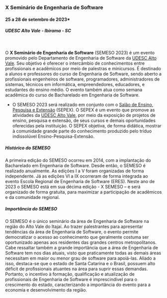 
### X Seminário de Engenharia de Software 

#### 25 a 28 de setembro de 2023*

##### UDESC Alto Vale - Ibirama - SC
&nbsp;

O <strong>X Seminário de Engenharia de Software</strong> (SEMESO 2023) é um evento promovido pelo Departamento de Engenharia de Software da [UDESC Alto Vale][ceavi]. Seu objetivo é oferecer o intercâmbio de conhecimentos entre profissionais e acadêmicos por meio de palestras e minicursos. É destinado a alunos e professores do curso de Engenharia de Software, sendo aberto a profissionais engenheiros de software, programadores, administradores de sistemas, técnicos em informática, empreendedores, educadores, e estudantes do ensino médio. O evento também atua como semana acadêmica do curso de Bacharelado em Engenharia de Software.

* O SEMESO 2023 será realizado em conjunto com o [Salão de Ensino, Pesquisa e Extensão][sepex] (SEPEX). O SEPEX é um evento que promove as atividades da [UDESC Alto Vale][ceavi], por meio da exposição de projetos de ensino, pesquisa e extensão, de seus cursos e demais oportunidades oferecidas pela instituição. O SEPEX objetiva, de forma didática, mostrar à comunidade grande parte do conhecimento produzido pelo tríduo indissolúvel Ensino-Pesquisa-Extensão.


##### Histórico do SEMESO

A primeira edição do SEMESO ocorreu em 2014, com a implantação do Bacharelado em Engenharia de Software. Desde então, o SEMESO é realizado anualmente. As edições I a V foram organizadas de forma independente. Já as edições VI a IX ocorreram de forma integrada ao evento Escola Regional de Engenharia de Software (ERES). Neste ano de 2023 o SEMESO está em sua décima edição - X SEMESO – e será organizado de forma gratuita, para maximizar a participação de acadêmicos e da comunidade regional.

##### Importância do SEMESO

O SEMESO é o único seminário da área de Engenharia de Software na região do Alto Vale do Itajaí. Ao trazer palestrantes para apresentar tendências da área de Engenharia de Software, o evento permite democratizar o acesso ao conhecimento que geralmente costuma ser oportunizado apenas aos residentes das grandes centros metropolitanos. Cabe ressaltar também a grande importância que a área de Engenharia de Software tem nos dias atuais, visto que praticamente todas as demais áreas necessitam em maior ou menor grau de software para apoiá-las. Aliado a isso, destaca-se que o estado de Santa Catarina e o Brasil, possuem alto déficit de profissionais atuantes na área para suprir essas demandas. Portanto, o incentivo à formação, qualificação e atualização de profissionais de Engenharia de Software é imprescindível para o crescimento do estado, caracterizando a importância do evento para a economia e desenvolvimento da região. 



[ceavi]: https://www.ceavi.udesc.br
[sepex]: https://www.udesc.br/ceavi/sepex